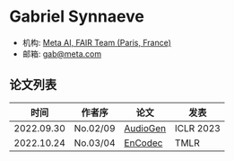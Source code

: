 # Gabriel Synnaeve

- 机构: [Meta AI, FAIR Team (Paris, France)](../Institutions/USA-Meta.AI.md)
- 邮箱: gab@meta.com

## 论文列表

| 时间 | 作者序 | 论文 | 发表 |
|:-:|:-:|---|---|
| 2022.09.30 | No.02/09 | [AudioGen](../Models/Speech_LLM/2022.09.30_AudioGen.md) | ICLR 2023 |
| 2022.10.24 | No.03/04 | [EnCodec](../Models/Speech_Neural_Codec/2022.10.24_EnCodec.md) | TMLR |